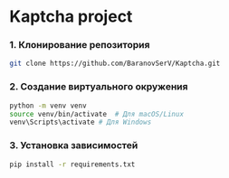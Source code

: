 # Kaptcha project 


### 1. Клонирование репозитория
```bash
git clone https://github.com/BaranovSerV/Kaptcha.git 
```

### 2. Создание виртуального окружения
```bash
python -m venv venv
source venv/bin/activate  # Для macOS/Linux
venv\Scripts\activate # Для Windows
```

### 3. Установка зависимостей
```bash
pip install -r requirements.txt
```
